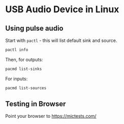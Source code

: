 # USB Audio Device in Linux

## Using pulse audio

Start with `pactl` - this will list default sink and source.
```sh
pactl info
```

Then, for outputs:
```sh
pacmd list-sinks
```

For inputs:
```sh
pacmd list-sources
```

## Testing in Browser

Point your browser to https://mictests.com/
